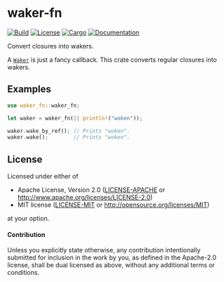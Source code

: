 # waker-fn

[![Build](https://github.com/smol-rs/waker-fn/workflows/Build%20and%20test/badge.svg)](
https://github.com/smol-rs/waker-fn/actions)
[![License](https://img.shields.io/badge/license-Apache--2.0_OR_MIT-blue.svg)](
https://github.com/smol-rs/waker-fn)
[![Cargo](https://img.shields.io/crates/v/waker-fn.svg)](
https://crates.io/crates/waker-fn)
[![Documentation](https://docs.rs/waker-fn/badge.svg)](
https://docs.rs/waker-fn)

Convert closures into wakers.

A [`Waker`] is just a fancy callback. This crate converts regular closures into wakers.

[`Waker`]: https://doc.rust-lang.org/std/task/struct.Waker.html

## Examples

```rust
use waker_fn::waker_fn;

let waker = waker_fn(|| println!("woken"));

waker.wake_by_ref(); // Prints "woken".
waker.wake();        // Prints "woken".
```

## License

Licensed under either of

 * Apache License, Version 2.0 ([LICENSE-APACHE](LICENSE-APACHE) or http://www.apache.org/licenses/LICENSE-2.0)
 * MIT license ([LICENSE-MIT](LICENSE-MIT) or http://opensource.org/licenses/MIT)

at your option.

#### Contribution

Unless you explicitly state otherwise, any contribution intentionally submitted
for inclusion in the work by you, as defined in the Apache-2.0 license, shall be
dual licensed as above, without any additional terms or conditions.
